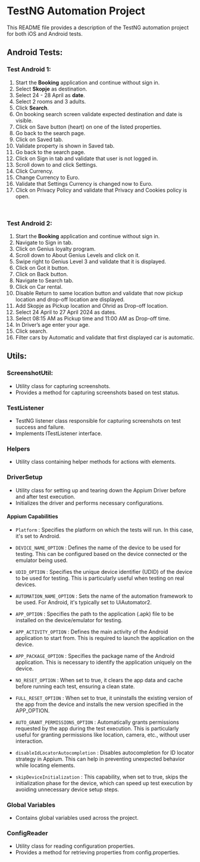 # TestNG Automation Project

This README file provides a description of the TestNG automation project for both iOS and Android tests.

## Android Tests:
### Test Android 1:
1. Start the **Booking** application and continue without sign in.
2. Select **Skopje** as destination.
3. Select 24 - 28 April as **date**.
4. Select 2 rooms and 3 adults.
5. Click **Search**.
6. On booking search screen validate expected destination and date is visible.
7. Click on Save button (heart) on one of the listed properties.
8. Go back to the search page.
9. Click on Saved tab.
10. Validate property is shown in Saved tab.
11. Go back to the search page.
12. Click on Sign in tab and validate that user is not logged in.
13. Scroll down to and click Settings.
14. Click Currency.
15. Change Currency to Euro.
16. Validate that Settings Currency is changed now to Euro.
17. Click on Privacy Policy and validate that Privacy and Cookies policy is open.

<br>

### Test Android 2:
1. Start the **Booking** application and continue without sign in.
2. Navigate to Sign in tab.
3. Click on Genius loyalty program.
4. Scroll down to About Genius Levels and click on it.
5. Swipe right to Genius Level 3 and validate that it is displayed.
6. Click on Got it button.
7. Click on Back button.
8. Navigate to Search tab.
9. Click on Car rental.
10. Disable Return to same location button and validate that now pickup location and drop-off location are displayed.
11. Add Skopje as Pickup location and Ohrid as Drop-off location.
12. Select 24 April to 27 April 2024 as dates.
13. Select 08:15 AM as Pickup time and 11:00 AM as Drop-off time.
14. In Driver’s age enter your age. 
15. Click search.
16. Filter cars by Automatic and validate that first displayed car is automatic.


## Utils:

### ScreenshotUtil:
- Utility class for capturing screenshots.
- Provides a method for capturing screenshots based on test status.

### TestListener
- TestNG listener class responsible for capturing screenshots on test success and failure.
- Implements ITestListener interface.

### Helpers
- Utility class containing helper methods for actions with elements.

### DriverSetup
- Utility class for setting up and tearing down the Appium Driver before and after test execution.
- Initializes the driver and performs necessary configurations.
#### Appium Capabilities
- `Platform` : Specifies the platform on which the tests will run. In this case, it's set to Android.

- `DEVICE_NAME_OPTION` : Defines the name of the device to be used for testing. This can be configured based on the device connected or the emulator being used.

- `UDID_OPTION` : Specifies the unique device identifier (UDID) of the device to be used for testing. This is particularly useful when testing on real devices.

- `AUTOMATION_NAME_OPTION` : Sets the name of the automation framework to be used. For Android, it's typically set to UiAutomator2.

- `APP_OPTION` : Specifies the path to the application (.apk) file to be installed on the device/emulator for testing.

- `APP_ACTIVITY_OPTION` : Defines the main activity of the Android application to start from. This is required to launch the application on the device.

- `APP_PACKAGE_OPTION` : Specifies the package name of the Android application. This is necessary to identify the application uniquely on the device.

- `NO_RESET_OPTION` : When set to true, it clears the app data and cache before running each test, ensuring a clean state.

- `FULL_RESET_OPTION` : When set to true, it uninstalls the existing version of the app from the device and installs the new version specified in the APP_OPTION.

- `AUTO_GRANT_PERMISSIONS_OPTION` : Automatically grants permissions requested by the app during the test execution. This is particularly useful for granting permissions like location, camera, etc., without user interaction.

- `disableIdLocatorAutocompletion` : Disables autocompletion for ID locator strategy in Appium. This can help in preventing unexpected behavior while locating elements.

- `skipDeviceInitialization` : This capability, when set to true, skips the initialization phase for the device, which can speed up test execution by avoiding unnecessary device setup steps.

### Global Variables
- Contains global variables used across the project.

### ConfigReader
- Utility class for reading configuration properties.
- Provides a method for retrieving properties from config.properties.
